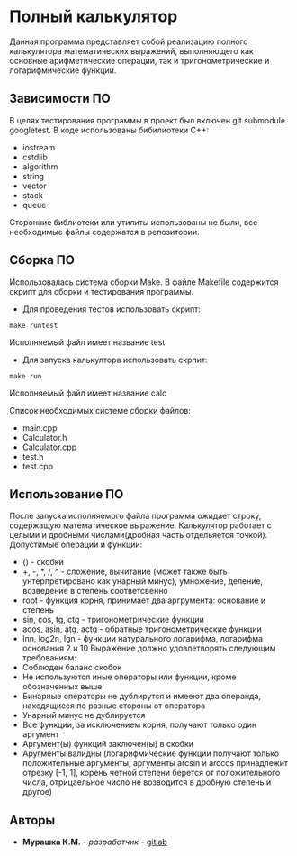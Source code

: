 # Полный калькулятор
Данная программа представляет собой реализацию полного калькулятора математических выражений, выполняющего как основные арифметические операции, так и тригонометрические и логарифмические функции.

## Зависимости ПО
В целях тестирования программы в проект был включен git submodule googletest.
В коде использованы бибилиотеки C++:
- iostream
- cstdlib
- algorithm
- string
- vector
- stack
- queue

Сторонние библиотеки или утилиты использованы не были, все необходимые файлы содержатся в репозитории.

## Сборка ПО
Использовалась система сборки Make. В файле Makefile содержится скрипт для сборки и тестирования программы.
- Для проведения тестов использовать скрипт: 
```
make runtest
```
Исполняемый файл имеет название test
- Для запуска калькултора использовать скрпит: 
```
make run
```
 Исполняемый файл имеет название calc

Список необходимых системе сборки файлов:
- main.cpp
- Calculator.h
- Calculator.cpp
- test.h
- test.cpp

## Использование ПО
После запуска исполняемого файла программа ожидает строку, содержащую математическое выражение.
Калькулятор работает с целыми и дробными числами(дробная часть отдельяется точкой). Допустимые операции и функции:
- () - скобки
- +, -, *, /, ^ - сложение, вычитание (может также быть унтерпретировано как унарный минус), умножение, деление, возведение в степень соответсвенно
- root - функция корня, принимает два аргрумента: основание и степень
- sin, cos, tg, ctg - тригонометрические функции
- acos, asin, atg, actg - обратные тригонометрические функции
- lnn, log2n, lgn - функции натурального логарифма, логарифма основания 2 и 10
Выражение должно удовлетворять следующим требованиям:
- Соблюден баланс скобок
- Не используются иные операторы или функции, кроме обозначенных выше
- Бинарные операторы не дублирутся и имееют два операнда, находящиеся по разные стороны от оператора
- Унарный минус не дублируется 
- Все функции, за исключением корня, получают только один аргумент
- Аргумент(ы) функций заключен(ы) в скобки
- Аругменты валидны (логарифмические функции получают только положительные аргументы, аргументы arcsin и arccos принадлежит отрезку [-1, 1], корень четной степени берется от положительного числа, отрицаельное число не возводится в дробную степень и другое)

## Авторы
* **Мурашка К.М.** - *разработчик* - [gitlab](https://vgit.mirea.ru/ksenia_murashka)
